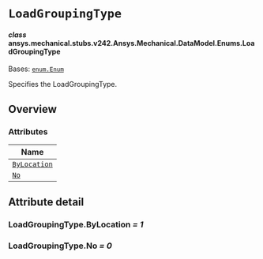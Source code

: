 # `LoadGroupingType`



#### *class* ansys.mechanical.stubs.v242.Ansys.Mechanical.DataModel.Enums.LoadGroupingType

Bases: [`enum.Enum`](https://docs.python.org/3/library/enum.html#enum.Enum)

Specifies the LoadGroupingType.

<!-- !! processed by numpydoc !! -->

<a id="overview"></a>

## Overview

### Attributes

| Name |
| ------------------------------------------------ |
| [`ByLocation`](#LoadGroupingType.ByLocation) |
| [`No`](#LoadGroupingType.No) |

<a id="attribute-detail"></a>

## Attribute detail

<a id="LoadGroupingType.ByLocation"></a>

### LoadGroupingType.ByLocation *= 1*

<a id="LoadGroupingType.No"></a>

### LoadGroupingType.No *= 0*


